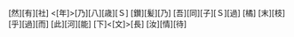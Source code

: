 [然][有][社] <[年]>[乃][八][歳][Ｓ] [鑚][髪][乃] [吾][同][子][Ｓ][過] [橘] [末][枝][乎][過][而] [此][河][能] [下]<[文]>[長] [汝][情][待]
